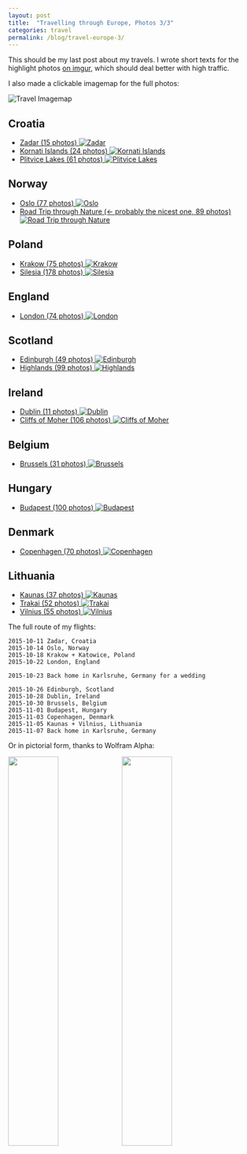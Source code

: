 ```yaml
---
layout: post
title:  "Travelling through Europe, Photos 3/3"
categories: travel
permalink: /blog/travel-europe-3/
---
```


This should be my last post about my travels. I wrote short texts for the highlight photos [on imgur](http://imgur.com/a/i5k23), which should deal better with high traffic.

I also made a clickable imagemap for the full photos:

<!--more-->
<img src="/public/travel-3.png" alt="Travel Imagemap" usemap="#imgmap">
<map name="imgmap"><area shape="rect" title="Roadtrip through Nature" coords="378,37,420,109" href="http://photos.hookrace.net/norway/roadtrip/" target="" /><area shape="rect" title="Oslo" coords="463,88,496,133" href="http://photos.hookrace.net/norway/oslo/" target="" /><area shape="rect" title="Copenhagen" coords="506,266,537,316" href="http://photos.hookrace.net/denmark/copenhagen/" target="" /><area shape="rect" title="Edinburgh" coords="148,256,180,303" href="http://photos.hookrace.net/scotland/edinburgh/" target="" /><area shape="rect" title="Highlands" coords="112,249,146,294" href="http://photos.hookrace.net/scotland/highlands/" target="" /><area shape="rect" title="Dublin" coords="75,358,109,407" href="http://photos.hookrace.net/ireland/dublin/" target="" /><area shape="rect" title="Cliffs of Moher" coords="2,369,49,419" href="http://photos.hookrace.net/ireland/moher/" target="" /><area shape="rect" title="London" coords="215,428,251,474" href="http://photos.hookrace.net/england/london/" target="" /><area shape="rect" title="Brussels" coords="317,452,350,499" href="http://photos.hookrace.net/belgium/brussels/" target="" /><area shape="rect" title="Budapest" coords="653,569,685,618" href="http://photos.hookrace.net/hungary/budapest/" target="" /><area shape="rect" title="Kaunas" coords="764,301,790,345" href="http://photos.hookrace.net/lithuania/kaunas/" target="" /><area shape="rect" title="Trakai" coords="791,306,808,352" href="http://photos.hookrace.net/lithuania/trakai/" target="" /><area shape="rect" title="Vilnius" coords="809,301,831,350" href="http://photos.hookrace.net/lithuania/vilnius/" target="" /><area shape="rect" title="Krakow" coords="677,466,706,524" href="http://photos.hookrace.net/poland/krakow/" target="" /><area shape="rect" title="Silesia" coords="646,466,677,524" href="http://photos.hookrace.net/poland/silesia/" target="" /><area shape="rect" title="Plitvice Lakes" coords="576,655,607,685" href="http://photos.hookrace.net/croatia/plitvice/" target="" /><area shape="rect" title="Zadar" coords="567,686,599,706" href="http://photos.hookrace.net/croatia/zadar/" target="" /><area shape="rect" title="Kornati Islands" coords="567,707,599,732" href="http://photos.hookrace.net/croatia/kornati/" target="" /></map>
<script src="/public/imageMapResizer.js"></script>
<script>imageMapResize();</script>

## Croatia
- [Zadar (15 photos) ![Zadar](http://photos.hookrace.net/croatia/zadar/preview.jpg)](//photos.hookrace.net/croatia/zadar/)
- [Kornati Islands (24 photos) ![Kornati Islands](http://photos.hookrace.net/croatia/kornati/preview.jpg)](//photos.hookrace.net/croatia/kornati/)
- [Plitvice Lakes (61 photos) ![Plitvice Lakes](http://photos.hookrace.net/croatia/plitvice/preview.jpg)](//photos.hookrace.net/croatia/plitvice/)

## Norway

- [Oslo (77 photos) ![Oslo](http://photos.hookrace.net/norway/oslo/preview.jpg)](//photos.hookrace.net/norway/oslo/)
- [Road Trip through Nature (← probably the nicest one, 89 photos) ![Road Trip through Nature](http://photos.hookrace.net/norway/roadtrip/preview.jpg)](//photos.hookrace.net/norway/roadtrip/)

## Poland

- [Krakow (75 photos) ![Krakow](http://photos.hookrace.net/poland/krakow/preview.jpg)](//photos.hookrace.net/poland/krakow/)
- [Silesia (178 photos) ![Silesia](http://photos.hookrace.net/poland/silesia/preview.jpg)](//photos.hookrace.net/poland/silesia/)

## England

- [London (74 photos) ![London](http://photos.hookrace.net/england/london/preview.jpg)](//photos.hookrace.net/england/london/)

## Scotland

- [Edinburgh (49 photos) ![Edinburgh](http://photos.hookrace.net/scotland/edinburgh/preview.jpg)](//photos.hookrace.net/scotland/edinburgh/)
- [Highlands (99 photos) ![Highlands](http://photos.hookrace.net/scotland/highlands/preview.jpg)](//photos.hookrace.net/scotland/highlands/)

## Ireland

- [Dublin (11 photos) ![Dublin](http://photos.hookrace.net/ireland/dublin/preview.jpg)](//photos.hookrace.net/ireland/dublin/)
- [Cliffs of Moher (106 photos) ![Cliffs of Moher](http://photos.hookrace.net/ireland/moher/preview.jpg)](//photos.hookrace.net/ireland/moher/)

## Belgium

- [Brussels (31 photos) ![Brussels](http://photos.hookrace.net/belgium/brussels/preview.jpg)](//photos.hookrace.net/belgium/brussels/)

## Hungary

- [Budapest (100 photos) ![Budapest](http://photos.hookrace.net/hungary/budapest/preview.jpg)](//photos.hookrace.net/hungary/budapest/)

## Denmark

- [Copenhagen (70 photos) ![Copenhagen](http://photos.hookrace.net/denmark/copenhagen/preview.jpg)](//photos.hookrace.net/denmark/copenhagen/)

## Lithuania

- [Kaunas (37 photos) ![Kaunas](http://photos.hookrace.net/lithuania/kaunas/preview.jpg)](//photos.hookrace.net/lithuania/kaunas/)
- [Trakai (52 photos) ![Trakai](http://photos.hookrace.net/lithuania/trakai/preview.jpg)](//photos.hookrace.net/lithuania/trakai/)
- [Vilnius (55 photos) ![Vilnius](http://photos.hookrace.net/lithuania/vilnius/preview.jpg)](//photos.hookrace.net/lithuania/vilnius/)

The full route of my flights:

    2015-10-11 Zadar, Croatia
    2015-10-14 Oslo, Norway
    2015-10-18 Krakow + Katowice, Poland
    2015-10-22 London, England

    2015-10-23 Back home in Karlsruhe, Germany for a wedding

    2015-10-26 Edinburgh, Scotland
    2015-10-28 Dublin, Ireland
    2015-10-30 Brussels, Belgium
    2015-11-01 Budapest, Hungary
    2015-11-03 Copenhagen, Denmark
    2015-11-05 Kaunas + Vilnius, Lithuania
    2015-11-07 Back home in Karlsruhe, Germany

Or in pictorial form, thanks to Wolfram Alpha:

<img src="/public/travel-1.gif" style="width:45%; display:inline;">
<img src="/public/travel-2.gif" style="width:45%; display:inline;">
